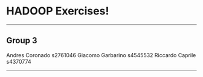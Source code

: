 # HADOOP Exercises!
---

Group 3
----

Andres Coronado    s2761046
Giacomo Garbarino  s4545532 
Riccardo Caprile   s4370774

---

